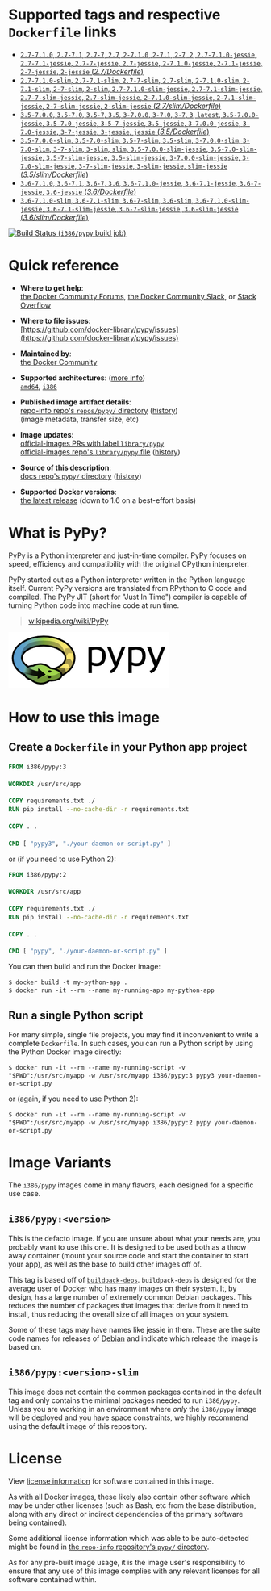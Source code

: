 <!--

********************************************************************************

WARNING:

    DO NOT EDIT "pypy/README.md"

    IT IS AUTO-GENERATED

    (from the other files in "pypy/" combined with a set of templates)

********************************************************************************

-->

# Supported tags and respective `Dockerfile` links

-	[`2.7-7.1.0`, `2.7-7.1`, `2.7-7`, `2.7`, `2-7.1.0`, `2-7.1`, `2-7`, `2`, `2.7-7.1.0-jessie`, `2.7-7.1-jessie`, `2.7-7-jessie`, `2.7-jessie`, `2-7.1.0-jessie`, `2-7.1-jessie`, `2-7-jessie`, `2-jessie` (*2.7/Dockerfile*)](https://github.com/docker-library/pypy/blob/bcfd9f2587ef4aa818bf37eb1a6dffa348ba90cf/2.7/Dockerfile)
-	[`2.7-7.1.0-slim`, `2.7-7.1-slim`, `2.7-7-slim`, `2.7-slim`, `2-7.1.0-slim`, `2-7.1-slim`, `2-7-slim`, `2-slim`, `2.7-7.1.0-slim-jessie`, `2.7-7.1-slim-jessie`, `2.7-7-slim-jessie`, `2.7-slim-jessie`, `2-7.1.0-slim-jessie`, `2-7.1-slim-jessie`, `2-7-slim-jessie`, `2-slim-jessie` (*2.7/slim/Dockerfile*)](https://github.com/docker-library/pypy/blob/bcfd9f2587ef4aa818bf37eb1a6dffa348ba90cf/2.7/slim/Dockerfile)
-	[`3.5-7.0.0`, `3.5-7.0`, `3.5-7`, `3.5`, `3-7.0.0`, `3-7.0`, `3-7`, `3`, `latest`, `3.5-7.0.0-jessie`, `3.5-7.0-jessie`, `3.5-7-jessie`, `3.5-jessie`, `3-7.0.0-jessie`, `3-7.0-jessie`, `3-7-jessie`, `3-jessie`, `jessie` (*3.5/Dockerfile*)](https://github.com/docker-library/pypy/blob/a25dfed4a6f684edfa44947fdb9f198962c5885a/3.5/Dockerfile)
-	[`3.5-7.0.0-slim`, `3.5-7.0-slim`, `3.5-7-slim`, `3.5-slim`, `3-7.0.0-slim`, `3-7.0-slim`, `3-7-slim`, `3-slim`, `slim`, `3.5-7.0.0-slim-jessie`, `3.5-7.0-slim-jessie`, `3.5-7-slim-jessie`, `3.5-slim-jessie`, `3-7.0.0-slim-jessie`, `3-7.0-slim-jessie`, `3-7-slim-jessie`, `3-slim-jessie`, `slim-jessie` (*3.5/slim/Dockerfile*)](https://github.com/docker-library/pypy/blob/a25dfed4a6f684edfa44947fdb9f198962c5885a/3.5/slim/Dockerfile)
-	[`3.6-7.1.0`, `3.6-7.1`, `3.6-7`, `3.6`, `3.6-7.1.0-jessie`, `3.6-7.1-jessie`, `3.6-7-jessie`, `3.6-jessie` (*3.6/Dockerfile*)](https://github.com/docker-library/pypy/blob/6ec92626b247be066a0c89d86521a00571cc5d44/3.6/Dockerfile)
-	[`3.6-7.1.0-slim`, `3.6-7.1-slim`, `3.6-7-slim`, `3.6-slim`, `3.6-7.1.0-slim-jessie`, `3.6-7.1-slim-jessie`, `3.6-7-slim-jessie`, `3.6-slim-jessie` (*3.6/slim/Dockerfile*)](https://github.com/docker-library/pypy/blob/6ec92626b247be066a0c89d86521a00571cc5d44/3.6/slim/Dockerfile)

[![Build Status](https://doi-janky.infosiftr.net/job/multiarch/job/i386/job/pypy/badge/icon) (`i386/pypy` build job)](https://doi-janky.infosiftr.net/job/multiarch/job/i386/job/pypy/)

# Quick reference

-	**Where to get help**:  
	[the Docker Community Forums](https://forums.docker.com/), [the Docker Community Slack](https://blog.docker.com/2016/11/introducing-docker-community-directory-docker-community-slack/), or [Stack Overflow](https://stackoverflow.com/search?tab=newest&q=docker)

-	**Where to file issues**:  
	[https://github.com/docker-library/pypy/issues](https://github.com/docker-library/pypy/issues)

-	**Maintained by**:  
	[the Docker Community](https://github.com/docker-library/pypy)

-	**Supported architectures**: ([more info](https://github.com/docker-library/official-images#architectures-other-than-amd64))  
	[`amd64`](https://hub.docker.com/r/amd64/pypy/), [`i386`](https://hub.docker.com/r/i386/pypy/)

-	**Published image artifact details**:  
	[repo-info repo's `repos/pypy/` directory](https://github.com/docker-library/repo-info/blob/master/repos/pypy) ([history](https://github.com/docker-library/repo-info/commits/master/repos/pypy))  
	(image metadata, transfer size, etc)

-	**Image updates**:  
	[official-images PRs with label `library/pypy`](https://github.com/docker-library/official-images/pulls?q=label%3Alibrary%2Fpypy)  
	[official-images repo's `library/pypy` file](https://github.com/docker-library/official-images/blob/master/library/pypy) ([history](https://github.com/docker-library/official-images/commits/master/library/pypy))

-	**Source of this description**:  
	[docs repo's `pypy/` directory](https://github.com/docker-library/docs/tree/master/pypy) ([history](https://github.com/docker-library/docs/commits/master/pypy))

-	**Supported Docker versions**:  
	[the latest release](https://github.com/docker/docker-ce/releases/latest) (down to 1.6 on a best-effort basis)

# What is PyPy?

PyPy is a Python interpreter and just-in-time compiler. PyPy focuses on speed, efficiency and compatibility with the original CPython interpreter.

PyPy started out as a Python interpreter written in the Python language itself. Current PyPy versions are translated from RPython to C code and compiled. The PyPy JIT (short for "Just In Time") compiler is capable of turning Python code into machine code at run time.

> [wikipedia.org/wiki/PyPy](https://en.wikipedia.org/wiki/PyPy)

![logo](https://raw.githubusercontent.com/docker-library/docs/ff804ee81e3f94dab5cd207a0a0504e5e67606dd/pypy/logo.png)

# How to use this image

## Create a `Dockerfile` in your Python app project

```dockerfile
FROM i386/pypy:3

WORKDIR /usr/src/app

COPY requirements.txt ./
RUN pip install --no-cache-dir -r requirements.txt

COPY . .

CMD [ "pypy3", "./your-daemon-or-script.py" ]
```

or (if you need to use Python 2):

```dockerfile
FROM i386/pypy:2

WORKDIR /usr/src/app

COPY requirements.txt ./
RUN pip install --no-cache-dir -r requirements.txt

COPY . .

CMD [ "pypy", "./your-daemon-or-script.py" ]
```

You can then build and run the Docker image:

```console
$ docker build -t my-python-app .
$ docker run -it --rm --name my-running-app my-python-app
```

## Run a single Python script

For many simple, single file projects, you may find it inconvenient to write a complete `Dockerfile`. In such cases, you can run a Python script by using the Python Docker image directly:

```console
$ docker run -it --rm --name my-running-script -v "$PWD":/usr/src/myapp -w /usr/src/myapp i386/pypy:3 pypy3 your-daemon-or-script.py
```

or (again, if you need to use Python 2):

```console
$ docker run -it --rm --name my-running-script -v "$PWD":/usr/src/myapp -w /usr/src/myapp i386/pypy:2 pypy your-daemon-or-script.py
```

# Image Variants

The `i386/pypy` images come in many flavors, each designed for a specific use case.

## `i386/pypy:<version>`

This is the defacto image. If you are unsure about what your needs are, you probably want to use this one. It is designed to be used both as a throw away container (mount your source code and start the container to start your app), as well as the base to build other images off of.

This tag is based off of [`buildpack-deps`](https://hub.docker.com/_/buildpack-deps/). `buildpack-deps` is designed for the average user of Docker who has many images on their system. It, by design, has a large number of extremely common Debian packages. This reduces the number of packages that images that derive from it need to install, thus reducing the overall size of all images on your system.

Some of these tags may have names like jessie in them. These are the suite code names for releases of [Debian](https://wiki.debian.org/DebianReleases) and indicate which release the image is based on.

## `i386/pypy:<version>-slim`

This image does not contain the common packages contained in the default tag and only contains the minimal packages needed to run `i386/pypy`. Unless you are working in an environment where *only* the `i386/pypy` image will be deployed and you have space constraints, we highly recommend using the default image of this repository.

# License

View [license information](https://bitbucket.org/pypy/pypy/src/c3ff0dd6252b6ba0d230f3624dbb4aab8973a1d0/LICENSE?at=default) for software contained in this image.

As with all Docker images, these likely also contain other software which may be under other licenses (such as Bash, etc from the base distribution, along with any direct or indirect dependencies of the primary software being contained).

Some additional license information which was able to be auto-detected might be found in [the `repo-info` repository's `pypy/` directory](https://github.com/docker-library/repo-info/tree/master/repos/pypy).

As for any pre-built image usage, it is the image user's responsibility to ensure that any use of this image complies with any relevant licenses for all software contained within.

